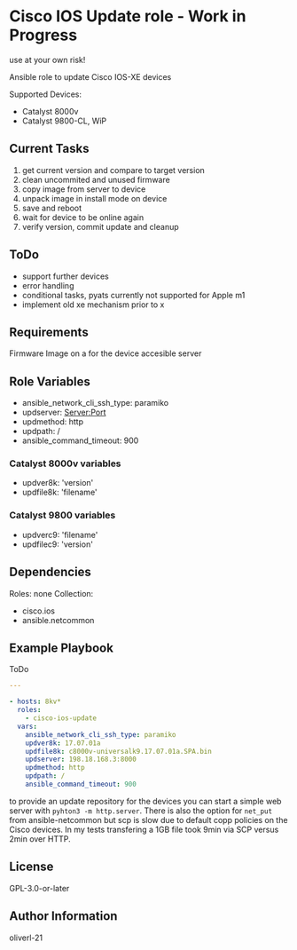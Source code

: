 # Cisco IOS Update role - Work in Progress

use at your own risk!

Ansible role to update Cisco IOS-XE devices

Supported Devices:

- Catalyst 8000v
- Catalyst 9800-CL, WiP

## Current Tasks

1. get current version and compare to target version
2. clean uncommited and unused firmware
3. copy image from server to device
4. unpack image in install mode on device
5. save and reboot
6. wait for device to be online again
7. verify version, commit update and cleanup

## ToDo

- support further devices
- error handling
- conditional tasks, pyats currently not supported for Apple m1
- implement old xe mechanism prior to x

## Requirements

Firmware Image on a for the device accesible server

## Role Variables

- ansible_network_cli_ssh_type: paramiko
- updserver: <Server:Port>
- updmethod: http
- updpath: /
- ansible_command_timeout: 900

### Catalyst 8000v variables

- updver8k: 'version'
- updfile8k: 'filename'

### Catalyst 9800 variables

- updverc9: 'filename'
- updfilec9: 'version'

## Dependencies

Roles: none
Collection:

- cisco.ios
- ansible.netcommon

## Example Playbook

ToDo

```yaml
---

- hosts: 8kv*
  roles:
    - cisco-ios-update
  vars:
    ansible_network_cli_ssh_type: paramiko
    updver8k: 17.07.01a
    updfile8k: c8000v-universalk9.17.07.01a.SPA.bin
    updserver: 198.18.168.3:8000
    updmethod: http
    updpath: /
    ansible_command_timeout: 900
```

to provide an update repository for the devices you can start a simple web server with ```pyhton3 -m http.server```. There is also the option for ```net_put``` from ansible-netcommon but scp is slow due to default copp policies on the Cisco devices. In my tests transfering a 1GB file took 9min via SCP versus 2min over HTTP.

## License

GPL-3.0-or-later

## Author Information

oliverl-21
